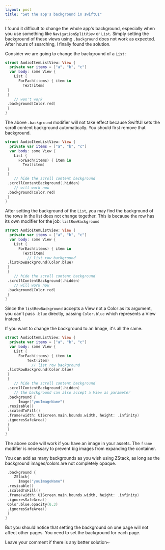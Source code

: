 ```yaml
---
layout: post
title: "Set the app's background in swiftUI"
---
```


I found it difficult to change the whole app's background, especially when you use something like `NavigationSplitView` or `List`. Simply setting the background of these views using `.background` does not work as expected. After hours of searching, I finally found the solution.

Consider we are going to change the background of a `List`:

```swift
struct AudioItemListView: View {
  private var items = ["a", "b", "c"]
  var body: some View {
    List {
      ForEach(items) { item in
        Text(item)
 }
 }
    // won't work
 .background(Color.red)
 }
}
```

The above `.background` modifier will not take effect because SwiftUI sets the scroll content background automatically. You should first remove that background.

```swift
struct AudioItemListView: View {
  private var items = ["a", "b", "c"]
  var body: some View {
    List {
      ForEach(items) { item in
        Text(item)
 }
 }
    // hide the scroll content background
 .scrollContentBackground(.hidden)
    // will work now
 .background(Color.red)
 }
}
```

After setting the background of the `List`, you may find the background of the rows in the list does not change together. This is because the row has its own modifier for the job: `listRowBackground`

```swift
struct AudioItemListView: View {
  private var items = ["a", "b", "c"]
  var body: some View {
    List {
      ForEach(items) { item in
        Text(item)
          // list row background
 .listRowBackground(Color.blue)
 }
 }
    // hide the scroll content background
 .scrollContentBackground(.hidden)
    // will work now
 .background(Color.red)
 }
}
```

Since the `listRowBackground` accepts a View not a Color as its argument, you can't pass `.blue` directly, passing `Color.blue` which represents a View instead.

If you want to change the background to an Image, it's all the same.

```swift
struct AudioItemListView: View {
  private var items = ["a", "b", "c"]
  var body: some View {
    List {
      ForEach(items) { item in
          Text(item)
            // list row background
 .listRowBackground(Color.blue)
 }
 }
    // hide the scroll content background
 .scrollContentBackground(.hidden)
    // the background can also accept a View as parameter
 .background {
      Image("youImageName")
 .resizable()
 .scaledToFill()
 .frame(width: UIScreen.main.bounds.width, height: .infinity)
 .ignoresSafeArea()
 }
 }
}

```

The above code will work if you have an image in your assets. The `frame` modifier is necessary to prevent big images from expanding the container.

You can add as many backgrounds as you wish using ZStack, as long as the background images/colors are not completely opaque.

```swift
 .background {
    ZStack{
      Image("youImageName")
 .resizable()
 .scaledToFill()
 .frame(width: UIScreen.main.bounds.width, height: .infinity)
 .ignoresSafeArea()
 Color.blue.opacity(0.3)
 .ignoresSafeArea()
 }
}
```

But you should notice that setting the background on one page will not affect other pages. You need to set the background for each page.

Leave your comment if there is any better solution~
